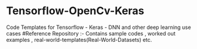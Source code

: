 # Tensorflow-OpenCv-Keras
Code Templates for Tensorflow - Keras  - DNN  and other deep learning use cases
#Reference Repository :- Contains sample codes , worked out examples , real-world-templates(Real-World-Datasets) etc.
